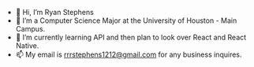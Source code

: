 - 👋 Hi, I’m Ryan Stephens
- 👀 I’m a Computer Science Major at the University of Houston - Main Campus.
- 🌱 I’m currently learning API and then plan to look over React and React Native.
- 📫 My email is rrrstephens1212@gmail.com for any business inquires.
